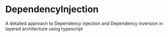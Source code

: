 # DependencyInjection
A detailed approach to Dependency injection and Dependency inversion in layered architecture using typescript
